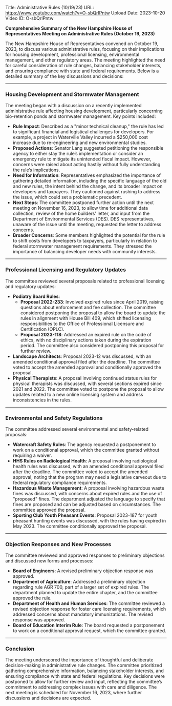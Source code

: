 Title: Administrative Rules (10/19/23)
URL: https://www.youtube.com/watch?v=O-sbQrlPntw
Upload Date: 2023-10-20
Video ID: O-sbQrlPntw

**Comprehensive Summary of the New Hampshire House of Representatives Meeting on Administrative Rules (October 19, 2023)**

The New Hampshire House of Representatives convened on October 19, 2023, to discuss various administrative rules, focusing on their implications for housing development, professional licensing, environmental management, and other regulatory areas. The meeting highlighted the need for careful consideration of rule changes, balancing stakeholder interests, and ensuring compliance with state and federal requirements. Below is a detailed summary of the key discussions and decisions:

---

### **Housing Development and Stormwater Management**
The meeting began with a discussion on a recently implemented administrative rule affecting housing development, particularly concerning bio-retention ponds and stormwater management. Key points included:
- **Rule Impact**: Described as a "minor technical cleanup," the rule has led to significant financial and logistical challenges for developers. For example, a project in Waterville Valley incurred a $250,000 cost increase due to re-engineering and new environmental studies.
- **Proposed Actions**: Senator Lang suggested petitioning the responsible agency to either stay the rule’s implementation or consider an emergency rule to mitigate its unintended fiscal impact. However, concerns were raised about acting hastily without fully understanding the rule’s implications.
- **Need for Information**: Representatives emphasized the importance of gathering detailed information, including the specific language of the old and new rules, the intent behind the change, and its broader impact on developers and taxpayers. They cautioned against rushing to address the issue, which could set a problematic precedent.
- **Next Steps**: The committee postponed further action until the next meeting on November 16, 2023, to allow time for additional data collection, review of the home builders' letter, and input from the Department of Environmental Services (DES). DES representatives, unaware of the issue until the meeting, requested the letter to address concerns.
- **Broader Concerns**: Some members highlighted the potential for the rule to shift costs from developers to taxpayers, particularly in relation to federal stormwater management requirements. They stressed the importance of balancing developer needs with community interests.

---

### **Professional Licensing and Regulatory Updates**
The committee reviewed several proposals related to professional licensing and regulatory updates:
- **Podiatry Board Rules**:
  - **Proposal 2022-233**: Involved expired rules since April 2019, raising questions about enforcement and fee collection. The committee considered postponing the proposal to allow the board to update the rules in alignment with House Bill 409, which shifted licensing responsibilities to the Office of Professional Licensure and Certification (OPLC).
  - **Proposal 2023-118**: Addressed an expired rule on the code of ethics, with no disciplinary actions taken during the expiration period. The committee also considered postponing this proposal for further review.
- **Landscape Architects**: Proposal 2023-12 was discussed, with an amended conditional approval filed after the deadline. The committee voted to accept the amended approval and conditionally approved the proposal.
- **Physical Therapists**: A proposal involving continued status rules for physical therapists was discussed, with several sections expired since 2021 and 2022. The committee voted to postpone the proposal to allow updates related to a new online licensing system and address inconsistencies in the rules.

---

### **Environmental and Safety Regulations**
The committee addressed several environmental and safety-related proposals:
- **Watercraft Safety Rules**: The agency requested a postponement to work on a conditional approval, which the committee granted without requiring a waiver.
- **HHS Rules on Radiological Health**: A proposal involving radiological health rules was discussed, with an amended conditional approval filed after the deadline. The committee voted to accept the amended approval, noting that the program may need a legislative carveout due to federal regulatory compliance requirements.
- **Hazardous Waste Management**: A proposal involving hazardous waste fines was discussed, with concerns about expired rules and the use of "proposed" fines. The department adjusted the language to specify that fines are proposed and can be adjusted based on circumstances. The committee approved the proposal.
- **Sporting Club Youth Pheasant Events**: Proposal 2023-187 for youth pheasant hunting events was discussed, with the rules having expired in May 2023. The committee conditionally approved the proposal.

---

### **Objection Responses and New Processes**
The committee reviewed and approved responses to preliminary objections and discussed new forms and processes:
- **Board of Engineers**: A revised preliminary objection response was approved.
- **Department of Agriculture**: Addressed a preliminary objection regarding rule AGR 700, part of a larger set of expired rules. The department planned to update the entire chapter, and the committee approved the rule.
- **Department of Health and Human Services**: The committee reviewed a revised objection response for foster care licensing requirements, which addressed concerns about mandatory immunizations. The revised response was approved.
- **Board of Education Interim Rule**: The board requested a postponement to work on a conditional approval request, which the committee granted.

---

### **Conclusion**
The meeting underscored the importance of thoughtful and deliberate decision-making in administrative rule changes. The committee prioritized gathering comprehensive information, balancing stakeholder interests, and ensuring compliance with state and federal regulations. Key decisions were postponed to allow for further review and input, reflecting the committee’s commitment to addressing complex issues with care and diligence. The next meeting is scheduled for November 16, 2023, where further discussions and decisions are expected.